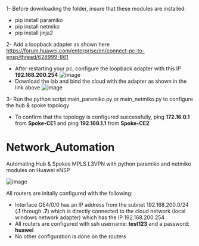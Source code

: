 1- Before downloading the folder, insure that these modules are installed:
   - pip install paramiko
   - pip install netmiko
   - pip install jinja2

2- Add a loopback adapter as shown here https://forum.huawei.com/enterprise/en/connect-pc-to-ensp/thread/628999-861
   - After restarting your pc, configure the loopback adapter with this IP **192.168.200.254**
    ![image](https://github.com/EyadNasr/Network_Automation_hub-spoke/assets/62260537/a7e0f88b-e70f-4765-b7bb-13bbb8506bf0)
   - Download the lab and bind the cloud with the adapter as shown in the link above
    ![image](https://github.com/EyadNasr/Network_Automation_hub-spoke/assets/62260537/3bc6c576-4026-4000-a0ef-702916fd89a4)

3- Run the python script main_paramiko.py or main_netmiko.py to configure the hub & spoke topology
   - To confirm that the topology is configured successfully, ping **172.16.0.1** from **Spoke-CE1** and ping **192.168.1.1** from **Spoke-CE2**

# Network_Automation
Automating Hub &amp; Spokes MPLS L3VPN with python paramiko and netmiko modules on Huawei eNSP

![image](https://github.com/EyadNasr/Network_Automation/assets/62260537/7dfbe457-fbca-4a3f-92e3-420881c64c45)

All routers are initally configured with the following:
- Interface GE4/0/0 has an IP address from the subnet 192.168.200.0/24 (**.1** through **.7**) which is directly connected to the cloud network (local windows network adapter) which has the IP 192.168.200.254
- All routers are configured with ssh username: **test123** and a password: **huawei**
- No other configuration is done on the routers

